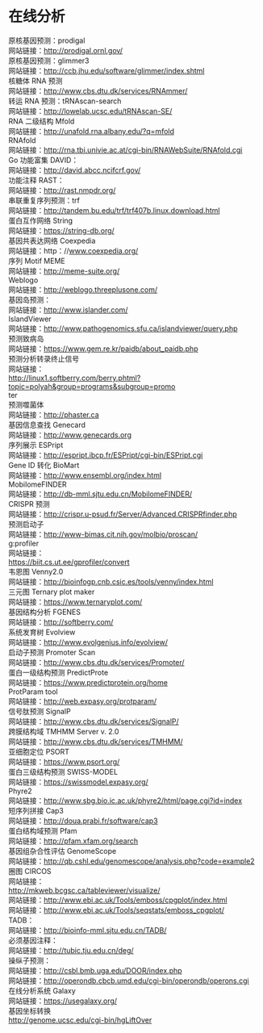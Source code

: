 # 在线分析   
原核基因预测：prodigal  
网站链接：http://prodigal.ornl.gov/  
原核基因预测：glimmer3  
网站链接：http://ccb.jhu.edu/software/glimmer/index.shtml  
核糖体 RNA 预测  
网站链接：http://www.cbs.dtu.dk/services/RNAmmer/  
转运 RNA 预测：tRNAscan-search  
网站链接：http://lowelab.ucsc.edu/tRNAscan-SE/  
RNA 二级结构 Mfold  
网站链接：http://unafold.rna.albany.edu/?q=mfold  
RNAfold  
网站链接：http://rna.tbi.univie.ac.at/cgi-bin/RNAWebSuite/RNAfold.cgi  
Go 功能富集 DAVID：  
网站链接：http://david.abcc.ncifcrf.gov/  
功能注释 RAST：  
网站链接：http://rast.nmpdr.org/  
串联重复序列预测：trf  
网站链接：http://tandem.bu.edu/trf/trf407b.linux.download.html  
蛋白互作网络 String  
网站链接：https://string-db.org/  
基因共表达网络 Coexpedia  
网站链接：http：//www.coexpedia.org/  
序列 Motif MEME  
网站链接：http://meme-suite.org/   
Weblogo  
网站链接：http://weblogo.threeplusone.com/  
基因岛预测：  
网站链接：http://www.islander.com/  
IslandViewer  
网站链接：http://www.pathogenomics.sfu.ca/islandviewer/query.php  
预测致病岛  
网站链接：https://www.gem.re.kr/paidb/about_paidb.php  
预测分析转录终止信号  
网站链接：  
http://linux1.softberry.com/berry.phtml?topic=polyah&group=programs&subgroup=promo  
ter  
预测噬菌体   
网站链接：http://phaster.ca    
基因信息查找 Genecard   
网站链接：http://www.genecards.org   
序列展示 ESPript  
网站链接：http://espript.ibcp.fr/ESPript/cgi-bin/ESPript.cgi  
Gene ID 转化 BioMart  
网站链接：http://www.ensembl.org/index.html  
MobilomeFINDER  
网站链接：http://db-mml.sjtu.edu.cn/MobilomeFINDER/  
CRISPR 预测  
网站链接：http://crispr.u-psud.fr/Server/Advanced.CRISPRfinder.php  
预测启动子  
网站链接：http://www-bimas.cit.nih.gov/molbio/proscan/   
g:profiler     
网站链接：   
https://biit.cs.ut.ee/gprofiler/convert   
韦恩图 Venny2.0   
网站链接：http://bioinfogp.cnb.csic.es/tools/venny/index.html   
三元图 Ternary plot maker   
网站链接：https://www.ternaryplot.com/   
基因结构分析 FGENES   
网站链接：http://softberry.com/   
系统发育树 Evolview   
网站链接：http://www.evolgenius.info/evolview/   
启动子预测 Promoter Scan   
网站链接：http://www.cbs.dtu.dk/services/Promoter/   
蛋白一级结构预测 PredictProte   
网站链接：https://www.predictprotein.org/home   
ProtParam tool   
网站链接：http://web.expasy.org/protparam/   
信号肽预测 SignalP   
网站链接：http://www.cbs.dtu.dk/services/SignalP/   
跨膜结构域 TMHMM Server v. 2.0     
网站链接：http://www.cbs.dtu.dk/services/TMHMM/   
亚细胞定位 PSORT   
网站链接：https://www.psort.org/   
蛋白三级结构预测 SWISS-MODEL      
网站链接：https://swissmodel.expasy.org/   
Phyre2   
网站链接：http://www.sbg.bio.ic.ac.uk/phyre2/html/page.cgi?id=index   
短序列拼接 Cap3   
网站链接：http://doua.prabi.fr/software/cap3   
蛋白结构域预测 Pfam   
网站链接：http://pfam.xfam.org/search   
基因组杂合性评估 GenomeScope   
网站链接：http://qb.cshl.edu/genomescope/analysis.php?code=example2   
圈图 CIRCOS   
网站链接：   
http://mkweb.bcgsc.ca/tableviewer/visualize/   
网站链接：http://www.ebi.ac.uk/Tools/emboss/cpgplot/index.html   
网站链接：http://www.ebi.ac.uk/Tools/seqstats/emboss_cpgplot/   
TADB：   
网站链接：http://bioinfo-mml.sjtu.edu.cn/TADB/   
必须基因注释：   
网站链接：http://tubic.tju.edu.cn/deg/   
操纵子预测：   
网站链接：http://csbl.bmb.uga.edu/DOOR/index.php   
网站链接：http://operondb.cbcb.umd.edu/cgi-bin/operondb/operons.cgi   
在线分析系统 Galaxy   
网站链接：https://usegalaxy.org/   
基因坐标转换   
http://genome.ucsc.edu/cgi-bin/hgLiftOver   





